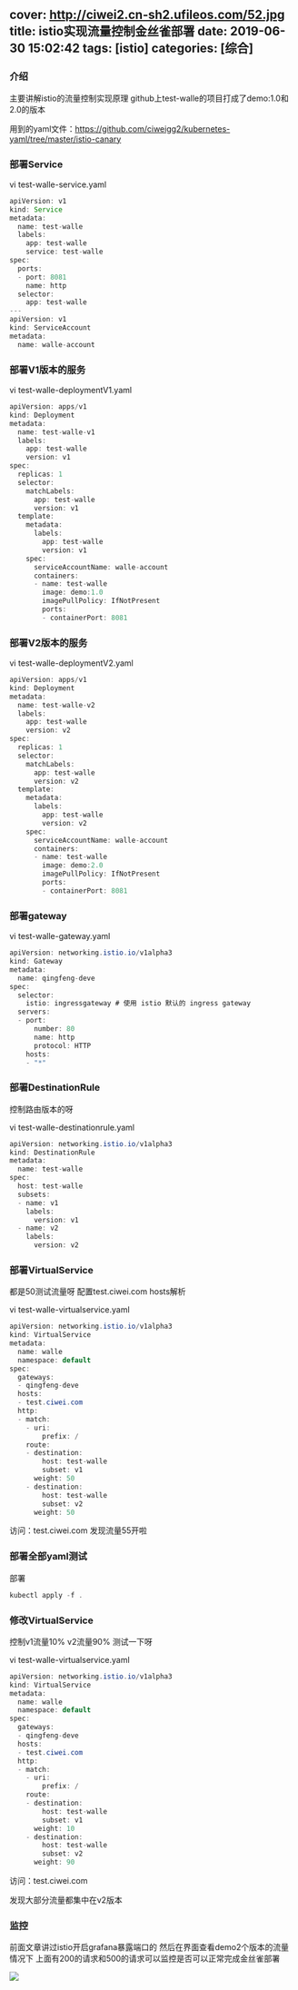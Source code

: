 cover: http://ciwei2.cn-sh2.ufileos.com/52.jpg
title: istio实现流量控制金丝雀部署
date: 2019-06-30 15:02:42
tags: [istio]
categories: [综合]
---
### 介绍

主要讲解istio的流量控制实现原理 github上test-walle的项目打成了demo:1.0和2.0的版本

用到的yaml文件：https://github.com/ciweigg2/kubernetes-yaml/tree/master/istio-canary

<!--more-->

### 部署Service

vi test-walle-service.yaml

```java
apiVersion: v1
kind: Service
metadata:
  name: test-walle
  labels:
    app: test-walle
    service: test-walle
spec:
  ports:
  - port: 8081
    name: http
  selector:
    app: test-walle
---
apiVersion: v1
kind: ServiceAccount
metadata:
  name: walle-account
```

### 部署V1版本的服务

vi test-walle-deploymentV1.yaml

```java
apiVersion: apps/v1
kind: Deployment
metadata:
  name: test-walle-v1
  labels:
    app: test-walle
    version: v1
spec:
  replicas: 1
  selector:
    matchLabels:
      app: test-walle
      version: v1
  template:
    metadata:
      labels:
        app: test-walle
        version: v1
    spec:
      serviceAccountName: walle-account
      containers:
      - name: test-walle
        image: demo:1.0
        imagePullPolicy: IfNotPresent
        ports:
        - containerPort: 8081
```

### 部署V2版本的服务

vi test-walle-deploymentV2.yaml

```java
apiVersion: apps/v1
kind: Deployment
metadata:
  name: test-walle-v2
  labels:
    app: test-walle
    version: v2
spec:
  replicas: 1
  selector:
    matchLabels:
      app: test-walle
      version: v2
  template:
    metadata:
      labels:
        app: test-walle
        version: v2
    spec:
      serviceAccountName: walle-account
      containers:
      - name: test-walle
        image: demo:2.0
        imagePullPolicy: IfNotPresent
        ports:
        - containerPort: 8081
```

### 部署gateway

vi test-walle-gateway.yaml

```java
apiVersion: networking.istio.io/v1alpha3
kind: Gateway
metadata:
  name: qingfeng-deve
spec:
  selector:
    istio: ingressgateway # 使用 istio 默认的 ingress gateway
  servers:
  - port:
      number: 80
      name: http
      protocol: HTTP
    hosts:
    - "*"
```

### 部署DestinationRule

控制路由版本的呀

vi test-walle-destinationrule.yaml

```java
apiVersion: networking.istio.io/v1alpha3
kind: DestinationRule
metadata:
  name: test-walle
spec:
  host: test-walle
  subsets:
  - name: v1
    labels:
      version: v1
  - name: v2
    labels:
      version: v2
```

### 部署VirtualService

都是50测试流量呀 配置test.ciwei.com hosts解析

vi test-walle-virtualservice.yaml

```java
apiVersion: networking.istio.io/v1alpha3
kind: VirtualService
metadata:
  name: walle
  namespace: default
spec:
  gateways:
  - qingfeng-deve
  hosts:
  - test.ciwei.com
  http:
  - match:
    - uri:
        prefix: /
    route:
    - destination:
        host: test-walle
        subset: v1
      weight: 50
    - destination:
        host: test-walle
        subset: v2
      weight: 50
```

访问：test.ciwei.com 发现流量55开啦

### 部署全部yaml测试

部署

```java
kubectl apply -f .
```

### 修改VirtualService

控制v1流量10% v2流量90% 测试一下呀

vi test-walle-virtualservice.yaml

```java
apiVersion: networking.istio.io/v1alpha3
kind: VirtualService
metadata:
  name: walle
  namespace: default
spec:
  gateways:
  - qingfeng-deve
  hosts:
  - test.ciwei.com
  http:
  - match:
    - uri:
        prefix: /
    route:
    - destination:
        host: test-walle
        subset: v1
      weight: 10
    - destination:
        host: test-walle
        subset: v2
      weight: 90
```

访问：test.ciwei.com

发现大部分流量都集中在v2版本

### 监控

前面文章讲过istio开启grafana暴露端口的 然后在界面查看demo2个版本的流量情况下 上面有200的请求和500的请求可以监控是否可以正常完成金丝雀部署

![](/images/20190630153658.png)
